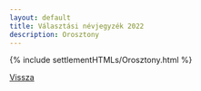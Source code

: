 ```yaml
---
layout: default
title: Választási névjegyzék 2022
description: Orosztony
---
```


{% include settlementHTMLs/Orosztony.html %}

[Vissza](./)